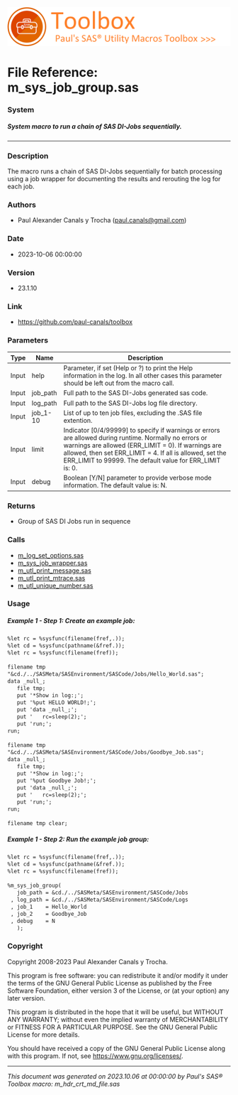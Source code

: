 ![../../misc/images/doc_banner.png](../../misc/images/doc_banner.png)
# 
# File Reference: m_sys_job_group.sas

### System

##### System macro to run a chain of SAS DI-Jobs sequentially.

***

### Description
The macro runs a chain of SAS DI-Jobs sequentially for batch processing using a job wrapper for documenting the results and rerouting the log for each job.



### Authors
* Paul Alexander Canals y Trocha (paul.canals@gmail.com)

### Date
* 2023-10-06 00:00:00

### Version
* 23.1.10

### Link
* https://github.com/paul-canals/toolbox

### Parameters
| Type | Name | Description |
| ---- | ---- | ----------- |
| Input | help | Parameter, if set (Help or ?) to print the Help information in the log. In all other cases this parameter should be left out from the macro call. |
| Input | job_path | Full path to the SAS DI-Jobs generated sas code. |
| Input | log_path | Full path to the SAS DI-Jobs log file directory. |
| Input | job_1-10 | List of up to ten job files, excluding the .SAS file extention. |
| Input | limit | Indicator [0/4/99999] to specify if warnings or errors are allowed during runtime. Normally no errors or warnings are allowed (ERR_LIMIT = 0). If warnings are allowed, then set ERR_LIMIT = 4. If all is allowed, set the ERR_LIMIT to 99999. The default value for ERR_LIMIT is: 0. |
| Input | debug | Boolean [Y/N] parameter to provide verbose mode information. The default value is: N. |

### Returns
* Group of SAS DI Jobs run in sequence

### Calls
* [m_log_set_options.sas](m_log_set_options.md)
* [m_sys_job_wrapper.sas](m_sys_job_wrapper.md)
* [m_utl_print_message.sas](m_utl_print_message.md)
* [m_utl_print_mtrace.sas](m_utl_print_mtrace.md)
* [m_utl_unique_number.sas](m_utl_unique_number.md)

### Usage

##### Example 1 - Step 1: Create an example job:
```sas
%let rc = %sysfunc(filename(fref,.));
%let cd = %sysfunc(pathname(&fref.));
%let rc = %sysfunc(filename(fref));

filename tmp "&cd./../SASMeta/SASEnvironment/SASCode/Jobs/Hello_World.sas";
data _null_;
   file tmp;
   put '*Show in log:;';
   put '%put HELLO WORLD!;';
   put 'data _null_;';
   put '   rc=sleep(2);';
   put 'run;';
run;

filename tmp "&cd./../SASMeta/SASEnvironment/SASCode/Jobs/Goodbye_Job.sas";
data _null_;
   file tmp;
   put '*Show in log:;';
   put '%put Goodbye Job!;';
   put 'data _null_;';
   put '   rc=sleep(2);';
   put 'run;';
run;

filename tmp clear;

```

##### Example 1 - Step 2: Run the example job group:
```sas
%let rc = %sysfunc(filename(fref,.));
%let cd = %sysfunc(pathname(&fref.));
%let rc = %sysfunc(filename(fref));

%m_sys_job_group(
   job_path = &cd./../SASMeta/SASEnvironment/SASCode/Jobs
 , log_path = &cd./../SASMeta/SASEnvironment/SASCode/Logs
 , job_1    = Hello_World
 , job_2    = Goodbye_Job
 , debug    = N
   );

```

### Copyright
Copyright 2008-2023 Paul Alexander Canals y Trocha. 
 
This program is free software: you can redistribute it and/or modify 
it under the terms of the GNU General Public License as published by 
the Free Software Foundation, either version 3 of the License, or 
(at your option) any later version. 
 
This program is distributed in the hope that it will be useful, 
but WITHOUT ANY WARRANTY; without even the implied warranty of 
MERCHANTABILITY or FITNESS FOR A PARTICULAR PURPOSE. See the 
GNU General Public License for more details. 
 
You should have received a copy of the GNU General Public License 
along with this program. If not, see <https://www.gnu.org/licenses/>. 


***
*This document was generated on 2023.10.06 at 00:00:00 by Paul's SAS&reg; Toolbox macro: m_hdr_crt_md_file.sas*
